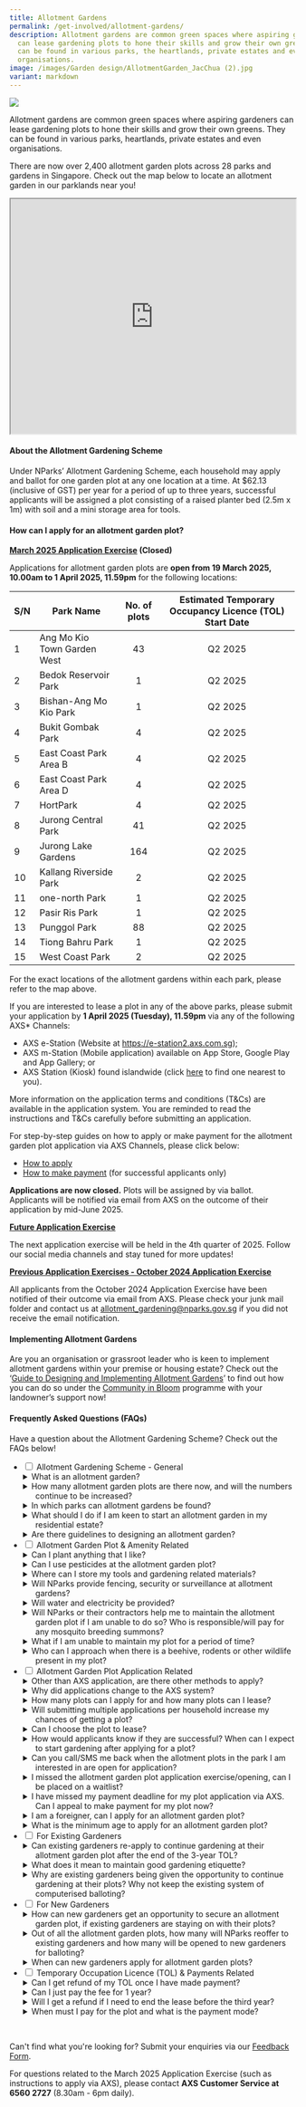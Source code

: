 ```yaml
---
title: Allotment Gardens
permalink: /get-involved/allotment-gardens/
description: Allotment gardens are common green spaces where aspiring gardeners
  can lease gardening plots to hone their skills and grow their own greens. They
  can be found in various parks, the heartlands, private estates and even
  organisations.
image: /images/Garden design/AllotmentGarden_JacChua (2).jpg
variant: markdown
---
```

<style>
details {
	cursor: pointer;
	}
	
details > summary {
	text-indent:-22px;
	margin-left:22px;
	}

details > p {
	margin-left: 22px;
	}

details > ol li {
	margin-left: 22px;
	}
	
details[open] > summary {
	font-weight: 800;
	}
	
.wrapper {
		display: grid;
		grid-template-columns: repeat(auto-fit, minmax(100px, 150px));
		grid-template-rows: auto-fit;
		column-gap: 10px;
		row-gap: 10px;
		text-align: center;
	}

.box{
		border: solid 1px #215732;
		background: #215732;
		border-radius: 10px;
		padding: 10px;
	}
	
	      .button-primary {
    background-color: #215732;
    border: 2px solid #215732;
    padding: 0.5rem 1rem;
    border-radius: 1rem;
    color: white !important;
    text-decoration: none !important;
  }
</style>

<img src="/images/Garden%20design/allotment%20garden%20at%20jurong%20lake%20gardens%20west.jpg">

<p>Allotment gardens are common green spaces where aspiring gardeners can lease gardening plots to hone their skills and grow their own greens. They can be found in various parks, heartlands, private estates and even organisations.</p>

<p>There are now over 2,400 allotment garden plots across 28 parks and gardens in Singapore. Check out the map below to locate an allotment garden in our parklands near you!</p> 

<iframe height="415" width="100%" src="https://www.google.com/maps/d/u/1/embed?mid=1apkeSb5QHzODZOp7DdtNxFTa61GSA9U&amp;ehbc=2E312F&amp;noprof=1"></iframe>


<p></p><h4>About the Allotment Gardening Scheme</h4>

<p>Under NParks’ Allotment Gardening Scheme, each household may apply and ballot for one garden plot at any one location at a time. At $62.13 (inclusive of GST) per year for a period of up to three years, successful applicants will be assigned a plot consisting of a raised planter bed (2.5m x 1m) with soil and a mini storage area for tools.</p> 

<h4>How can I apply for an allotment garden plot?</h4>

<p><strong><u>March 2025 Application Exercise</u> (Closed)</strong></p>

<p>Applications for allotment garden plots are <b>open from 19 March 2025, 10.00am to 1 April 2025, 11.59pm</b> for the following locations:</p>

<table>
	<thead>
	<tr>
		<th>S/N</th>
		<th>Park Name</th>
		<th>No. of plots</th>
		<th>Estimated Temporary Occupancy Licence (TOL) Start Date</th>
	</tr>
	</thead>
	<tbody>
	<tr>
		<td>1</td>
		<td>Ang Mo Kio Town Garden West</td>
		<td style="text-align:center">43</td>
		<td style="text-align:center">Q2 2025</td>		
	</tr>
	<tr>
		<td>2</td>
		<td>Bedok Reservoir Park</td>
		<td style="text-align:center">1</td>
		<td style="text-align:center">Q2 2025</td>
	</tr>
		<tr>
		<td>3</td>
		<td>Bishan-Ang Mo Kio Park</td>
		<td style="text-align:center">1</td>
		<td style="text-align:center">Q2 2025</td>
	</tr>
	<tr>
		<td>4</td>
		<td>Bukit Gombak Park</td>
		<td style="text-align:center">4</td>
		<td style="text-align:center">Q2 2025</td>
	</tr>
	<tr>
		<td>5</td>
		<td>East Coast Park Area B</td>
		<td style="text-align:center">4</td>
		<td style="text-align:center">Q2 2025</td>
	</tr>
		<tr>
		<td>6</td>
		<td>East Coast Park Area D</td>
		<td style="text-align:center">4</td>
		<td style="text-align:center">Q2 2025</td>		
	</tr>
		<tr>
		<td>7</td>
		<td>HortPark</td>
		<td style="text-align:center">4</td>
		<td style="text-align:center">Q2 2025</td>		
	</tr>
		<tr>
		<td>8</td>
		<td>Jurong Central Park</td>
		<td style="text-align:center">41</td>
		<td style="text-align:center">Q2 2025</td>		
	</tr>
		<tr>
		<td>9</td>
		<td>Jurong Lake Gardens</td>
		<td style="text-align:center">164</td>
		<td style="text-align:center">Q2 2025</td>		
	</tr>
		<tr>
		<td>10</td>
		<td>Kallang Riverside Park</td>
		<td style="text-align:center">2</td>
		<td style="text-align:center">Q2 2025</td>		
	</tr>
		<tr>
		<td>11</td>
		<td>one-north Park</td>
		<td style="text-align:center">1</td>
		<td style="text-align:center">Q2 2025</td>		
	</tr>
		<tr>
		<td>12</td>
		<td>Pasir Ris Park</td>
		<td style="text-align:center">1</td>
		<td style="text-align:center">Q2 2025</td>		
	</tr>
		<tr>
		<td>13</td>
		<td>Punggol Park</td>
		<td style="text-align:center">88</td>
		<td style="text-align:center">Q2 2025</td>		
	</tr>
		<tr>
		<td>14</td>
		<td>Tiong Bahru Park</td>
		<td style="text-align:center">1</td>
		<td style="text-align:center">Q2 2025</td>		
	</tr>
		<tr>
		<td>15</td>
		<td>West Coast Park</td>
		<td style="text-align:center">2</td>
		<td style="text-align:center">Q2 2025</td>		
	</tr>
	</tbody>
</table>

<p>For the exact locations of the allotment gardens within each park, please refer to the map above.</p>

<p>If you are interested to lease a plot in any of the above parks, please submit your application by <b>1 April 2025 (Tuesday), 11.59pm</b> via any of the following AXS* Channels:</p>
<ul>	
<li> AXS e-Station (Website at <a href="https://e-station2.axs.com.sg">https://e-station2.axs.com.sg</a>);</li>
<li> AXS m-Station (Mobile application) available on App Store, Google Play and App Gallery; or</li>
<li>AXS Station (Kiosk) found islandwide (click <a href="https://www.axs.com.sg/axs-station-locations/">here</a> to find one nearest to you).</li>
</ul>

<p>More information on the application terms and conditions (T&amp;Cs) are available in the application system. You are reminded to read the instructions and T&amp;Cs carefully before submitting an application.</p>

<p>For step-by-step guides on how to apply or make payment for the allotment garden plot application via AXS Channels, please click below:</p>
<ul>
	<li><a href="https://go.gov.sg/nparks-ag-plot-how-to-apply-axs">How to apply</a></li>
	<li><a href="https://go.gov.sg/nparks-ag-plot-how-to-pay-axs">How to make payment</a> (for successful applicants only)</li>
</ul>

<p><strong>Applications are now closed.</strong> Plots will be assigned by via ballot. Applicants will be notified via email from AXS on the outcome of their application by mid-June 2025.</p>

<p><strong><u>Future Application Exercise</u></strong></p>
<p>The next application exercise will be held in the 4th quarter of 2025. Follow our social media channels and stay tuned for more updates!

</p><p><strong><u>Previous Application Exercises - October 2024 Application Exercise</u></strong></p>
<p>All applicants from the October 2024 Application Exercise have been notified of their outcome via email from AXS. Please check your junk mail folder and contact us at <a href="_mailto:allotment_gardening@nparks.gov.sg">allotment_gardening@nparks.gov.sg</a> if you did not receive the email notification.</p> 

<h4>Implementing Allotment Gardens</h4>
<p>Are you an organisation or grassroot leader who is keen to implement allotment gardens within your premise or housing estate? Check out the ‘<a href="https://go.gov.sg/guide-to-design-allotment-gardens">Guide to Designing and Implementing Allotment Gardens</a>’ to find out how you can do so under the <a href="https://go.gov.sg/community-in-bloom">Community in Bloom</a> programme with your landowner’s support now!</p>

<p></p><h4>Frequently Asked Questions (FAQs)</h4>
<p>Have a question about the Allotment Gardening Scheme? Check out the FAQs below!</p>
<ul class="jekyllcodex_accordion">
	<li><input type="checkbox" id="accordion1">
		<label for="accordion1">Allotment Gardening Scheme - General</label>
		<div>
			<details>
				<summary>What is an allotment garden?</summary>
				<p style="margin-top: 5px; margin-bottom: 25px">Allotment gardens are areas located within parks and gardens that house gardening plots available for lease to the community to grow their own plants.</p>
		</details>
		<details>
				<summary>How many allotment garden plots are there now, and will the numbers continue to be increased?</summary>	
				<p style="margin-top: 5px; margin-bottom: 25px">To date, over 2,400 allotment garden plots have been made available to the community with plans for further expansion.</p>
				<p style="margin-top: 5px; margin-bottom: 25px">NParks will be progressively introducing more plots in various parks across Singapore, and work closely with agencies, Town Councils and Grassroots Organisations to implement more allotment gardens in areas outside of parklands to enable more people to garden closer to where they live.</p>
		</details>
		<details>
			<summary>In which parks can allotment gardens be found?</summary>
			<ol style="margin-top: 5px; margin-bottom: 25px">
				<li>Ang Mo Kio Town Garden West</li>
				<li>Aljunied Park</li>
				<li>Bedok Reservoir Park</li>
				<li>Bedok Town Park</li>
				<li>Bishan-Ang Mo Kio Park</li>
				<li>Bukit Gombak Park</li>
				<li>Choa Chu Kang Park</li>
				<li>Clementi Woods Park</li>
				<li>East Coast Park</li>
				<li>HortPark</li>
				<li>Jurong Central Park</li>
				<li>Jurong Lake Gardens</li>
				<li>Kallang Riverside Park</li>
				<li>Kent Ridge Park</li>
				<li>Lower Seletar Reservoir Park</li>
				<li>one-north Park</li>
				<li>Pasir Ris Park</li>
				<li>Punggol Park</li>
				<li>Punggol Waterway Park</li>
				<li>Sembawang Park</li>
				<li>Sengkang Riverside Park</li>
				<li>Sun Plaza Park</li>
				<li>Tiong Bahru Park</li>
				<li>Villa Verde Park</li>
				<li>West Coast Park</li>
				<li>Woodlands Waterfront Park</li>
				<li>Yishun Park</li>
				<li>Yishun Neighbourhood Park</li>
			</ol>
			</details>
			<details>
				<summary>What should I do if I am keen to start an allotment garden in my residential estate?</summary>
				<p style="margin-top: 5px; margin-bottom: 25px">Check out our <a href="https://go.gov.sg/community-in-bloom">Community in Bloom</a> programme on setting up a community garden in a public/private residential estate, school, or organisation.</p>
			</details>
			<details>
				<summary>Are there guidelines to designing an allotment garden?</summary>
				<p style="margin-top: 5px; margin-bottom: 25px">NParks has published ‘<a href="https://go.gov.sg/guide-to-design-allotment-gardens">A Guide to Designing and Implementing Allotment Gardens</a>', which is free for all to download.</p>
			</details>
		</div>
	</li>
  <li><input type="checkbox" id="accordion2">
		<label for="accordion2">Allotment Garden Plot &amp; Amenity Related</label>
		<div>
			<details>
				<summary>Can I plant anything that I like?</summary>
				<p style="margin-top: 5px; margin-bottom: 25px">All plants and gardening structures should not exceed one (1) metre in standing height (measured from soil level in the planter bed).</p> 
<p style="margin-top: 5px; margin-bottom: 25px">Gardeners are advised not to plant thorny plants or plants with spikes, poisonous plants or those with sap as these plants can cause discomfort and are harmful to the public. Plants that are illegal are not allowed to be planted.</p>
				<p style="margin-top: 5px; margin-bottom: 25px">Gardeners are to be mindful of the neighbouring plots when planting up their plots and ensure that their plants do not encroach into the neighbouring plots’ space and walking paths within the parks. Gardeners should keep their space clean and tidy for the safety of all allotment gardeners.</p>
			</details>
			<details>
				<summary>Can I use pesticides at the allotment garden plot?</summary>
				<p style="margin-top: 5px; margin-bottom: 25px">Chemical pesticides, herbicides and fungicides are not allowed to be used at the allotment garden plots as they may kill insects, such as bees and wasps, which play an important role in the pollination process of flowering plants. Such chemicals may also spread to other plots and may cause adverse reactions to gardeners tending to other plots or public who visit the plots. </p>
				</details>
				<details>
					<summary>Where can I store my tools and gardening related materials?</summary>
					<p style="margin-top: 5px; margin-bottom: 25px">There is a storage area in each allotment garden planter where tools and other gardening-related materials (e.g. soil, compost) must be kept when not in use. All items stored within the storage area must be kept neatly at all times and not in common spaces or along pathways.</p>
					<p style="margin-top: 5px; margin-bottom: 25px">For Sengkang Riverside Park, there is a separate storage area due to site layout.</p>
				</details>
				<details>
					<summary>Will NParks provide fencing, security or surveillance at allotment gardens?</summary>
					<p style="margin-top: 5px; margin-bottom: 25px">Our allotment gardens are located in publicly accessible areas to allow park visitors to appreciate our green spaces and amenities holistically. We also inform gardeners upfront that no CCTVs or fencing are to be installed and that a storage box is provided for their tools and gardening materials.</p>
					<p style="margin-top: 5px; margin-bottom: 25px">NParks would like to remind all park visitors to be considerate and keep our parks a place for everyone to enjoy, by not picking or damaging the plants in the parks including those belonging to the allotment gardeners.</p>
					<p style="margin-top: 5px; margin-bottom: 25px">However, if there are recurrent reports on incidents of theft or vandalism at particular locations, NParks will consider additional measures to deter such occurrences. These may include putting up more signages at prominent areas of the allotment garden premises to remind public, and/or installation of CCTVs for general park surveillance.</p>
				</details>
				<details>
					<summary>Will water and electricity be provided?</summary>
					<p style="margin-top: 5px; margin-bottom: 25px">Shared water points are available for use at the allotment garden. No electricity will be provided.</p>
				</details>
				<details>
					<summary>Will NParks or their contractors help me to maintain the allotment garden plot if I am unable to do so?  Who is responsible/will pay for any mosquito breeding summons?</summary>
					<p style="margin-top: 5px; margin-bottom: 25px">Allotment gardeners are required, at all times and at your own expense, to maintain the allotment garden plot and its immediate surroundings in a good and presentable condition, including trimming overgrown shrubs, removing weeds, pest-infested plants, dead and damaged plants/products.</p>
					<p style="margin-top: 5px; margin-bottom: 25px">NParks will also not be responsible for any instances of mosquito breeding detected by the National Environment Agency (NEA) at the allotment garden plots. Allotment gardeners are responsible for taking all precautions and measures to prevent breeding of mosquitoes at their respective allotment garden plots.</p>
				</details>
				<details>
					<summary>What if I am unable to maintain my plot for a period of time?</summary>
					<p style="margin-top: 5px; margin-bottom: 25px">Should an allotment gardener fail to maintain his/her allotment garden plot, and within the time stipulated by NParks, then NParks reserves the right to rescind the licence granted to the allotment gardener. NParks may choose, at its discretion, to allocate the allotment garden plot to another gardener. The registered licensee is solely responsible for the maintenance and upkeep of the allocated allotment garden plot. Assigning the maintenance and/or upkeep of the plot to another person is strictly not allowed.</p>
				</details>
				<details>
					<summary>Who can I approach when there is a beehive, rodents or other wildlife present in my plot?</summary>
						<p style="margin-top: 5px; margin-bottom: 25px">Please contact NParks via this <a href="http://www.nparks.gov.sg/feedback">Feedback Form</a> to seek assistance.</p>
				</details>
		</div>
	</li>
	<li><input type="checkbox" id="accordion3">
		<label for="accordion3">Allotment Garden Plot Application Related</label>
		<div>
<details>
				<summary>Other than AXS application, are there other methods to apply?</summary>
				<p style="margin-top: 5px; margin-bottom: 25px">All applications will now have to be made through AXS. Interested members of the public may apply through AXS channels – e-Station (Website at https://e-station2.axs.com.sg/), m-Station (Mobile application) and AXS stations (Kiosk) found island-wide.</p> 
				<p style="margin-top: 5px; margin-bottom: 25px">Applicants can contact AXS hotline at 6560 2727 (8.30am – 6pm daily) for assistance.</p>
			</details>
<details>
				<summary>Why did applications change to the AXS system?</summary>
	<p style="margin-top: 5px; margin-bottom: 25px">This system was introduced to streamline and digitalise the application process through the incorporation of Singpass for authentication. Successful applicants will have to make payment via AXS when they are notified of their successful application, instead of manually initiated bank transfers. Unsuccessful applicants will also be notified at the end of the allocation process (about 3 months from the closing date of the application).</p> 
				<p style="margin-top: 5px; margin-bottom: 25px">Interested applicants who do not have access to Singpass can apply via the AXS kiosks located island-wide.</p>
			</details>
			<details>
				<summary>How many plots can I apply for and how many plots can I lease?</summary>
				<p style="margin-top: 5px; margin-bottom: 25px">Applications are based on a per household basis. Each applicant is allowed to apply for only one (1) allotment garden plot at any one time. If the application is successful, only one (1) license will be issued to the applicant, regardless of the number of persons in the household.</p>
			</details>
			<details>
				<summary>Will submitting multiple applications per household increase my chances of getting a plot?</summary>
				<p style="margin-top: 5px; margin-bottom: 25px">No. Only one application per household will be accepted by the system, regardless of the number of persons in the household.</p>
			</details>
			<details>
				<summary>Can I choose the plot to lease?</summary> 
				<p style="margin-top: 5px; margin-bottom: 25px">All plots (waist- or knee-height) are assigned strictly through a balloting system.</p>
			</details>
			<details>
				<summary>How would applicants know if they are successful? When can I expect to start gardening after applying for a plot?</summary>
				<p style="margin-top: 5px; margin-bottom: 25px">All successful applicants will receive a Letter of Offer via email from AXS within three (3) months form the closing date of the application exercise. More information, such as the payment instructions and start date of gardening on-site, will be shared in the Letter. Upon payment received, a Temporary Occupation Licence (TOL) will also be issued to successful applicants in respect of the use of the allotment garden plot.</p>
			</details>
			<details>
				<summary>Can you call/SMS me back when the allotment plots in the park I am interested in are open for application?</summary>
				<p style="margin-top: 5px; margin-bottom: 25px">Please check our NParks Allotment Gardens webpage and our social media platforms for updates on available plots and registration details.</p>
			</details>
			<details>
				<summary>I missed the allotment garden plot application exercise/opening, can I be placed on a waitlist?</summary>
				<p style="margin-top: 5px; margin-bottom: 25px">There are no waiting lists as all available plots will be assigned to successfully balloted applicants. Applicants may apply for a plot when the registration opens again for other allotment gardens. Please check our NParks Allotment Gardens webpage and our social media platforms for updates on available plots and registration details.</p>
			</details>
			<details>
				<summary>I have missed my payment deadline for my plot application via AXS. Can I appeal to make payment for my plot now?</summary>
				<p style="margin-top: 5px; margin-bottom: 25px">The payment deadline is as stipulated in the Letter of Offer, and we are unable to accept any payment after the deadline. You may wish to apply for an allotment gardening plot in other parks of your choice when new applications open for these locations.</p>
				<p style="margin-top: 5px; margin-bottom: 25px">Applicants will be notified via email from AXS on the outcome of their application within three (3) months from the closing date of the application exercise. We encourage all applicants to check their email inbox and junk folders regularly.</p></details>
			<details>
				<summary>I am a foreigner, can I apply for an allotment garden plot?</summary>
				<p style="margin-top: 5px; margin-bottom: 25px">Yes, but Singaporeans and Permanent Residents will be given priority.</p>
			</details>
			<details>
				<summary>What is the minimum age to apply for an allotment garden plot?</summary>
				<p style="margin-top: 5px; margin-bottom: 25px">The minimum age to apply for a plot is 18 years old at the time of application.</p>
			</details>
		</div>
	</li>
	<li><input type="checkbox" id="accordion4">
		<label for="accordion4">For Existing Gardeners</label>
		<div>
			<details>
				<summary>Can existing gardeners re-apply to continue gardening at their allotment garden plot after the end of the 3-year TOL?</summary>
				<p style="margin-top: 5px; margin-bottom: 25px">Before the 3-year Temporary Occupation Licence (TOL) expires, existing gardeners who have maintained good gardening etiquette will be contacted by NParks officers to offer them an additonal 3-years TOL. The terms and conditions and fees for the allotment garden plot may be updated from time to time and allotment gardeners are requested to read the updated terms and conditions of the TOL.</p>
			</details>
			<details>
				<summary>What does it mean to maintain good gardening etiquette?</summary>
				<p style="margin-top: 5px; margin-bottom: 25px">Good gardening etiquette includes keeping the allotment garden plot tidy and clean, maintaining the plants well and keep them pest free, storing all gardening items neatly, ensure all planting structures installed are compliant with terms and conditions, and conducting regularly checks for stagnant water to prevent mosquito breeding. Having a <a href="/good-allotment-gardening-practices/">well-kept and maintained allotment garden plot</a> ensures that it is safe and enjoyable for everyone. For more information on good gardening etiquette, check out the <a href="/garden-management/housekeeping/">garden housekeeping</a> page.</p>
			</details>
			<details>
				<summary>Why are existing gardeners being given the opportunity to continue gardening at their plots? Why not keep the existing system of computerised balloting?</summary>
				<p style="margin-top: 5px; margin-bottom: 25px">We hope to continue fostering a love for gardening by allowing existing gardeners who have maintained good gardening etiquette to continue gardening at their allotment garden plots.</p>
			</details>
		</div>
	</li>
	<li><input type="checkbox" id="accordion5">
		<label for="accordion5">For New Gardeners</label>
		<div>
			<details>
				<summary>How can new gardeners get an opportunity to secure an allotment garden plot, if existing gardeners are staying on with their plots? </summary>
				<p style="margin-top: 5px; margin-bottom: 25px">NParks will continue to roll out new allotment garden plots in more parks across Singapore to provide the community with opportunities to garden near their homes. In tandem, we are working closely with agencies, Town Councils and Grassroot Organisations to implement more allotment gardens in areas outside of parklands, as part of efforts to provide allotment gardens closer to residents for their convenience. All this will allow us to continue fostering a love for gardening among Singaporeans and nurturing a community of gardeners.</p>
			</details>
			<details>
				<summary>Out of all the allotment garden plots, how many will NParks reoffer to existing gardeners and how many will be opened to new gardeners for balloting? </summary>
				<p style="margin-top: 5px; margin-bottom: 25px">Existing gardeners who have maintained good gardening etiquette will be reoffered to continue gardening at their allotment garden plots. Should they choose not to continue gardening, their plots will be released for balloting. NParks will also continue to provide more allotment garden plots in our parks.</p>
			</details>
			<details>
				<summary>When can new gardeners apply for allotment garden plots? </summary>
				<p style="margin-top: 5px; margin-bottom: 25px">More details will be provided when ready. We will be updating this webpage and NParks' social media sites when plots are open for application.</p>
			</details>
		</div>
	</li>
	<li><input type="checkbox" id="accordion6">
		<label for="accordion6">Temporary Occupation Licence (TOL) &amp; Payments Related</label>
		<div>
			<details>
				<summary>Can I get refund of my TOL once I have made payment?</summary>
				<p style="margin-top: 5px; margin-bottom: 25px">It is important to read all Terms and Conditions of the Temporary Occupation Licence (TOL) document. The TOL, once paid, is non-refundable. </p>
			</details>
			<details>
				<summary>Can I just pay the fee for 1 year? </summary>
				<p style="margin-top: 5px; margin-bottom: 25px">The allotment garden plot is leased on a 3-year basis. You will need to pay for 3 years at the start of your leasing period.</p>
			</details>
			<details>
				<summary>Will I get a refund if I need to end the lease before the third year?</summary>
				<p style="margin-top: 5px; margin-bottom: 25px">No refund will be given if you decide to terminate the Licence before the lease expires. </p>
			</details>
			<details>
				<summary>When must I pay for the plot and what is the payment mode?</summary>
				<p style="margin-top: 5px; margin-bottom: 25px">A Letter of Offer will be sent to all successful applicants via email from AXS. Payment mode will be via any AXS Channels – e-Station (Website at https://e-station2.axs.com.sg/), m-Station (Mobile application, or AXS Station (Kiosk) found island-wide. The payment instructions will be provided in the Letter of Offer.</p>
			</details>
		</div>
	</li>
</ul>

<br>
<p>Can't find what you're looking for? Submit your enquiries via our <a href="http://www.nparks.gov.sg/feedback">Feedback Form</a>.</p>
<p>For questions related to the March 2025 Application Exercise (such as instructions to apply via AXS), please contact <b>AXS Customer Service at 6560 2727</b> (8.30am - 6pm daily).</p>